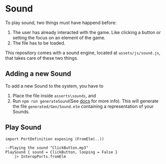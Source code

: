 # Sound

To play sound, two things must have happend before:

1. The user has already interacted with the game. Like clicking a button or setting the focus on an element of the game.
2. The file has to be loaded.

This repository comes with a sound engine, located at `assets/js/sound.js`, that takes care of these two things.

## Adding a new Sound

To add a new Sound to the system, you have to

1. Place the file inside `asserts\sounds`, and
2. Run `npm run generateSound`(See [docs](/docs/Scripts.md#generatesoundelmjs) for more info). This will generate the file `generated/Gen/Sound.elm` containing a representation of your Sounds.

## Play Sound

```
import PortDefinition exposing (FromElm(..))

--Playing the sound "ClickButton.mp3"
PlaySound { sound = ClickButton, looping = False }
    |> InteropPorts.fromElm
```
